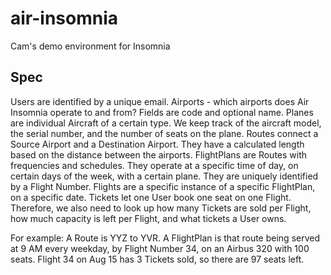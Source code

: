 # air-insomnia
Cam's demo environment for Insomnia


## Spec
Users are identified by a unique email.
Airports - which airports does Air Insomnia operate to and from? Fields are code and optional name.
Planes are individual Aircraft of a certain type. We keep track of the aircraft model, the serial number, and the number of seats on the plane. 
Routes connect a Source Airport and a Destination Airport. They have a calculated length based on the distance between the airports.
FlightPlans are Routes with frequencies and schedules. They operate at a specific time of day, on certain days of the week, with a certain plane.  They are uniquely identified by a Flight Number.
Flights are a specific instance of a specific FlightPlan, on a specific date. 
Tickets let one User book one seat on one Flight.
Therefore, we also need to look up how many Tickets are sold per Flight, how much capacity is left per Flight, and what tickets a User owns.

For example:
A Route is YYZ to YVR.
A FlightPlan is that route being served at 9 AM every weekday, by Flight Number 34, on an Airbus 320 with 100 seats. 
Flight 34 on Aug 15 has 3 Tickets sold, so there are 97 seats left.
